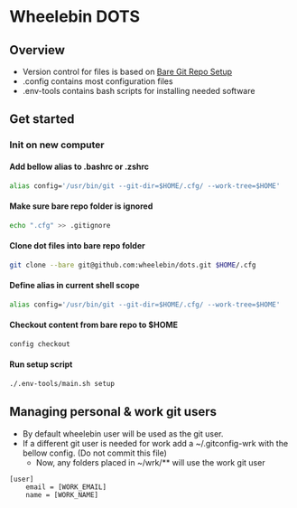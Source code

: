 # Wheelebin DOTS

## Overview
- Version control for files is based on [Bare Git Repo Setup](https://www.atlassian.com/git/tutorials/dotfiles)
- .config contains most configuration files
- .env-tools contains bash scripts for installing needed software

## Get started
### Init on new computer

#### Add bellow alias to .bashrc or .zshrc
```bash
alias config='/usr/bin/git --git-dir=$HOME/.cfg/ --work-tree=$HOME'
```

#### Make sure bare repo folder is ignored
```bash
echo ".cfg" >> .gitignore
```

#### Clone dot files into bare repo folder
```bash
git clone --bare git@github.com:wheelebin/dots.git $HOME/.cfg
```

#### Define alias in current shell scope
```bash
alias config='/usr/bin/git --git-dir=$HOME/.cfg/ --work-tree=$HOME'
```

#### Checkout content from bare repo to $HOME
```bash
config checkout
```

#### Run setup script
```bash
./.env-tools/main.sh setup
```

## Managing personal & work git users
- By default wheelebin user will be used as the git user. 
- If a different git user is needed for work add a ~/.gitconfig-wrk with the bellow config. (Do not commit this file)
	- Now, any folders placed in ~/wrk/** will use the work git user

```
[user]
	email = [WORK_EMAIL]
	name = [WORK_NAME]
```



